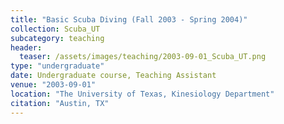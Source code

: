```yaml
---
title: "Basic Scuba Diving (Fall 2003 - Spring 2004)"
collection: Scuba_UT
subcategory: teaching
header: 
  teaser: /assets/images/teaching/2003-09-01_Scuba_UT.png
type: "undergraduate"
date: Undergraduate course, Teaching Assistant
venue: "2003-09-01"
location: "The University of Texas, Kinesiology Department"
citation: "Austin, TX"
---
```


